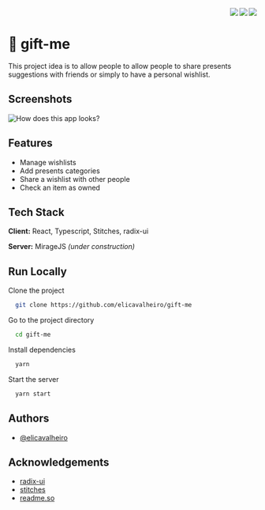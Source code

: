 <p>
  <img align="right" src="https://img.shields.io/github/license/elicavalheiro/gift-me?">&ensp;
  <img align="right" src="https://img.shields.io/github/repo-size/elicavalheiro/gift-me">&ensp;
  <img align="right" src="https://img.shields.io/github/last-commit/elicavalheiro/gift-me">
</p>

# 🎁 gift-me

This project idea is to allow people to allow people to share presents suggestions with friends or simply to have a personal wishlist.


## Screenshots

![How does this app looks?](https://via.placeholder.com/468x300?text=How+Does+This+App+Looks+?)

  
## Features

- Manage wishlists
- Add presents categories
- Share a wishlist with other people
- Check an item as owned
  
## Tech Stack

**Client:** React, Typescript, Stitches, radix-ui

**Server:** MirageJS _(under construction)_
## Run Locally

Clone the project

```bash
  git clone https://github.com/elicavalheiro/gift-me
```

Go to the project directory

```bash
  cd gift-me
```

Install dependencies

```bash
  yarn
```

Start the server

```bash
  yarn start
```

  
## Authors

- [@elicavalheiro](https://github.com/elicavalheiro)

  
## Acknowledgements

 - [radix-ui](https://www.radix-ui.com/docs/primitives/overview/introduction)
 - [stitches](https://stitches.dev/docs/installation)
 - [readme.so](https://readme.so)